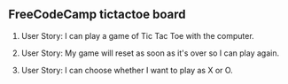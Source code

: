 ## FreeCodeCamp tictactoe board ##

1. User Story: I can play a game of Tic Tac Toe with the computer.

2. User Story: My game will reset as soon as it's over so I can play again.

3. User Story: I can choose whether I want to play as X or O.
